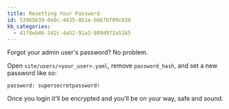 ```yaml
---
title: Resetting Your Password
id: 53965b39-0e0c-4435-8b1e-b667bf09cb30
kb_categories:
  - 41f8eb46-342c-4a52-91a3-809d971a5165
---
```

Forgot your admin user's password? No problem.

Open `site/users/<your_user>.yaml`, remove `password_hash`, and set a new password like so:

```
password: supersecretpassword!
```

Once you login it'll be encrypted and you'll be on your way, safe and sound.
